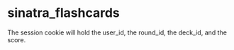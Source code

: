 sinatra_flashcards
==================

The session cookie will hold the user_id, the round_id, the deck_id, and the score.
